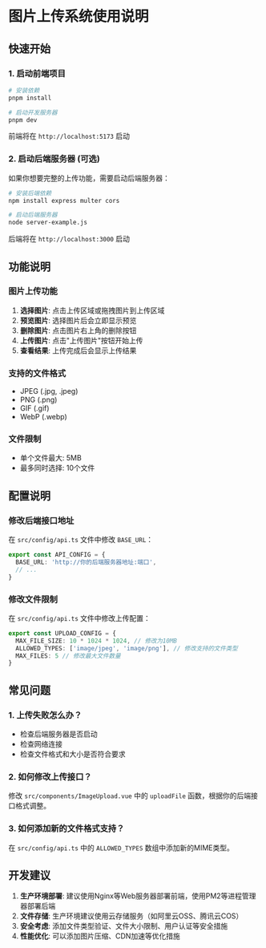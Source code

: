 # 图片上传系统使用说明

## 快速开始

### 1. 启动前端项目

```bash
# 安装依赖
pnpm install

# 启动开发服务器
pnpm dev
```

前端将在 `http://localhost:5173` 启动

### 2. 启动后端服务器 (可选)

如果你想要完整的上传功能，需要启动后端服务器：

```bash
# 安装后端依赖
npm install express multer cors

# 启动后端服务器
node server-example.js
```

后端将在 `http://localhost:3000` 启动

## 功能说明

### 图片上传功能

1. **选择图片**: 点击上传区域或拖拽图片到上传区域
2. **预览图片**: 选择图片后会立即显示预览
3. **删除图片**: 点击图片右上角的删除按钮
4. **上传图片**: 点击"上传图片"按钮开始上传
5. **查看结果**: 上传完成后会显示上传结果

### 支持的文件格式

- JPEG (.jpg, .jpeg)
- PNG (.png)
- GIF (.gif)
- WebP (.webp)

### 文件限制

- 单个文件最大: 5MB
- 最多同时选择: 10个文件

## 配置说明

### 修改后端接口地址

在 `src/config/api.ts` 文件中修改 `BASE_URL`：

```typescript
export const API_CONFIG = {
  BASE_URL: 'http://你的后端服务器地址:端口',
  // ...
}
```

### 修改文件限制

在 `src/config/api.ts` 文件中修改上传配置：

```typescript
export const UPLOAD_CONFIG = {
  MAX_FILE_SIZE: 10 * 1024 * 1024, // 修改为10MB
  ALLOWED_TYPES: ['image/jpeg', 'image/png'], // 修改支持的文件类型
  MAX_FILES: 5 // 修改最大文件数量
}
```

## 常见问题

### 1. 上传失败怎么办？

- 检查后端服务器是否启动
- 检查网络连接
- 检查文件格式和大小是否符合要求

### 2. 如何修改上传接口？

修改 `src/components/ImageUpload.vue` 中的 `uploadFile` 函数，根据你的后端接口格式调整。

### 3. 如何添加新的文件格式支持？

在 `src/config/api.ts` 中的 `ALLOWED_TYPES` 数组中添加新的MIME类型。

## 开发建议

1. **生产环境部署**: 建议使用Nginx等Web服务器部署前端，使用PM2等进程管理器部署后端
2. **文件存储**: 生产环境建议使用云存储服务（如阿里云OSS、腾讯云COS）
3. **安全考虑**: 添加文件类型验证、文件大小限制、用户认证等安全措施
4. **性能优化**: 可以添加图片压缩、CDN加速等优化措施
